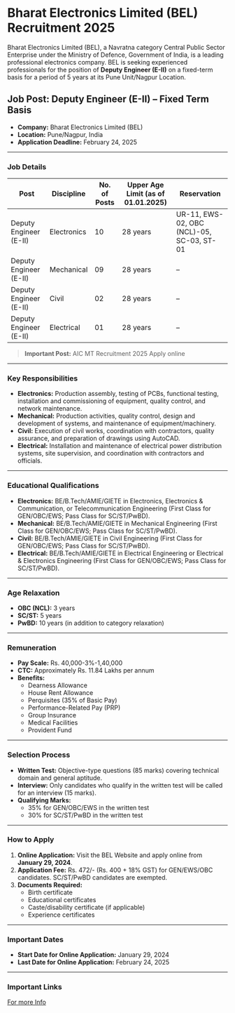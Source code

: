 # Bharat Electronics Limited (BEL) Recruitment 2025

Bharat Electronics Limited (BEL), a Navratna category Central Public Sector Enterprise under the Ministry of Defence, Government of India, is a leading professional electronics company. BEL is seeking experienced professionals for the position of **Deputy Engineer (E-II)** on a fixed-term basis for a period of 5 years at its Pune Unit/Nagpur Location.

## Job Post: Deputy Engineer (E-II) – Fixed Term Basis
- **Company:** Bharat Electronics Limited (BEL)
- **Location:** Pune/Nagpur, India
- **Application Deadline:** February 24, 2025

---

### Job Details

| Post                     | Discipline     | No. of Posts | Upper Age Limit (as of 01.01.2025) | Reservation                         |
|--------------------------|----------------|--------------|------------------------------------|-------------------------------------|
| Deputy Engineer (E-II)    | Electronics    | 10           | 28 years                           | UR-11, EWS-02, OBC (NCL)-05, SC-03, ST-01 |
| Deputy Engineer (E-II)    | Mechanical     | 09           | 28 years                           | –                                   |
| Deputy Engineer (E-II)    | Civil          | 02           | 28 years                           | –                                   |
| Deputy Engineer (E-II)    | Electrical     | 01           | 28 years                           | –                                   |

> **Important Post:** AIC MT Recruitment 2025 Apply online

---

### Key Responsibilities

- **Electronics:** Production assembly, testing of PCBs, functional testing, installation and commissioning of equipment, quality control, and network maintenance.
- **Mechanical:** Production activities, quality control, design and development of systems, and maintenance of equipment/machinery.
- **Civil:** Execution of civil works, coordination with contractors, quality assurance, and preparation of drawings using AutoCAD.
- **Electrical:** Installation and maintenance of electrical power distribution systems, site supervision, and coordination with contractors and officials.

---

### Educational Qualifications

- **Electronics:** BE/B.Tech/AMIE/GIETE in Electronics, Electronics & Communication, or Telecommunication Engineering (First Class for GEN/OBC/EWS; Pass Class for SC/ST/PwBD).
- **Mechanical:** BE/B.Tech/AMIE/GIETE in Mechanical Engineering (First Class for GEN/OBC/EWS; Pass Class for SC/ST/PwBD).
- **Civil:** BE/B.Tech/AMIE/GIETE in Civil Engineering (First Class for GEN/OBC/EWS; Pass Class for SC/ST/PwBD).
- **Electrical:** BE/B.Tech/AMIE/GIETE in Electrical Engineering or Electrical & Electronics Engineering (First Class for GEN/OBC/EWS; Pass Class for SC/ST/PwBD).

---

### Age Relaxation
- **OBC (NCL):** 3 years
- **SC/ST:** 5 years
- **PwBD:** 10 years (in addition to category relaxation)

---

### Remuneration

- **Pay Scale:** Rs. 40,000-3%-1,40,000
- **CTC:** Approximately Rs. 11.84 Lakhs per annum
- **Benefits:**
  - Dearness Allowance
  - House Rent Allowance
  - Perquisites (35% of Basic Pay)
  - Performance-Related Pay (PRP)
  - Group Insurance
  - Medical Facilities
  - Provident Fund

---

### Selection Process

- **Written Test:** Objective-type questions (85 marks) covering technical domain and general aptitude.
- **Interview:** Only candidates who qualify in the written test will be called for an interview (15 marks).
- **Qualifying Marks:**
  - 35% for GEN/OBC/EWS in the written test
  - 30% for SC/ST/PwBD in the written test

---

### How to Apply

1. **Online Application:** Visit the BEL Website and apply online from **January 29, 2024**.
2. **Application Fee:** Rs. 472/- (Rs. 400 + 18% GST) for GEN/EWS/OBC candidates. SC/ST/PwBD candidates are exempted.
3. **Documents Required:**
   - Birth certificate
   - Educational certificates
   - Caste/disability certificate (if applicable)
   - Experience certificates

---

### Important Dates

- **Start Date for Online Application:** January 29, 2024
- **Last Date for Online Application:** February 24, 2025

---

### Important Links

[For more Info](https://karnatakacareers.net/bharat-electronics-limited-bel-recruitment-2025/)
